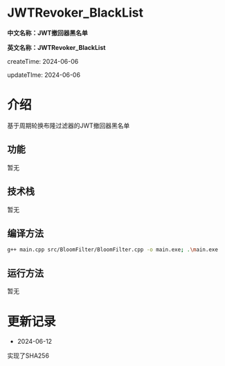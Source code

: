 # JWTRevoker_BlackList

**中文名称：JWT撤回器黑名单**

**英文名称：JWTRevoker_BlackList**

createTime: 2024-06-06

updateTIme: 2024-06-06

# 介绍

基于周期轮换布隆过滤器的JWT撤回器黑名单

## 功能

暂无

## 技术栈

暂无

## 编译方法

```bash
g++ main.cpp src/BloomFilter/BloomFilter.cpp -o main.exe; .\main.exe
```

## 运行方法

暂无

# 更新记录

- 2024-06-12

实现了SHA256